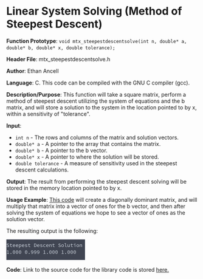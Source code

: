 # Linear System Solving (Method of Steepest Descent)
**Function Prototype**: ```void mtx_steepestdescentsolve(int n, double* a, double* b, double* x, double tolerance);```

**Header File**: mtx_steepestdescentsolve.h

**Author**: Ethan Ancell

**Language**: C. This code can be compiled with the GNU C compiler (gcc).

**Description/Purpose**: This function will take a square matrix, perform a method of steepest descent utilizing the system of equations and the b matrix, and will store a solution to the system in the location pointed to by x, within a sensitivity of "tolerance".

**Input**:
* ```int n``` - The rows and columns of the matrix and solution vectors.
* ```double* a``` - A pointer to the array that contains the matrix.
* ```double* b``` - A pointer to the b vector.
* ```double* x``` - A pointer to where the solution will be stored.
* ```double tolerance``` - A measure of sensitivity used in the steepest descent calculations.

**Output**: The result from performing the steepest descent solving will be stored in the memory location pointed to by x.

**Usage Example**: [This code](../software/matrix/mtx_steepestdescentsolve_example.c) will
create a diagonally dominant matrix, and will multiply that matrix into a
vector of ones for the b vector, and then after solving the system of equations
we hope to see a vector of ones as the solution vector.

The resulting output is the following:

![Console Output](images/mtx_steepestdescentsolve.png)

**Code**: Link to the source code for the library code is
stored [here.](../shared_library/src/mtx_steepestdescentsolve.c)
